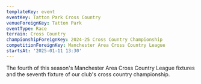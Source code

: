 ```yaml
---
templateKey: event
eventKey: Tatton Park Cross Country
venueForeignKey: Tatton Park
eventType: Race
terrain: Cross Country
championshipForeignKey: 2024-25 Cross Country Championship
competitionForeignKey: Manchester Area Cross Country League
startsAt: '2025-01-11 13:30'
---
```

The fourth of this season's Manchester Area Cross Country League fixtures and the seventh fixture of our club's cross country championship.